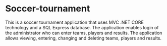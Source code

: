 # Soccer-tournament
This is a soccer tournament application that uses MVC .NET CORE technology and a SQL Express database. The application enables login of the administrator who can enter teams, players and results. The application allows viewing, entering, changing and deleting teams, players and results.
